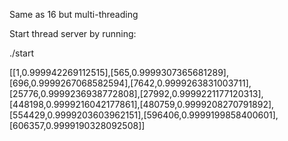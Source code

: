 Same as 16 but multi-threading

Start thread server by running:

./start


[[1,0.999942269112515],[565,0.9999307365681289],[696,0.9999267068582594],[7642,0.9999263831003711],[25776,0.9999236938772808],[27992,0.9999221177120313],[448198,0.9999216042177861],[480759,0.9999208270791892],[554429,0.9999203603962151],[596406,0.9999199858400601],[606357,0.9999190328092508]]